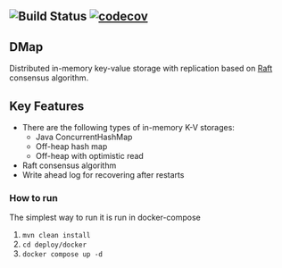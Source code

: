 ![Build Status](https://github.com/ilia-poliakov/dmap/actions/workflows/build.yml/badge.svg)
[![codecov](https://codecov.io/gh/ilia-poliakov/dmap/graph/badge.svg?token=BEF5jFY7wv)](https://codecov.io/gh/ilia-poliakov/dmap)
----

## DMap
Distributed in-memory key-value storage with replication based on [Raft](https://raft.github.io) consensus algorithm.

## Key Features
* There are the following types of in-memory K-V storages:
   - Java ConcurrentHashMap
   - Off-heap hash map
   - Off-heap with optimistic read
* Raft consensus algorithm
* Write ahead log for recovering after restarts

### How to run
The simplest way to run it is run in docker-compose
1. ```mvn clean install```
2. ```cd deploy/docker```
3. ```docker compose up -d```